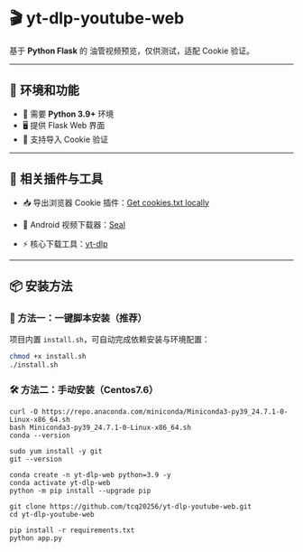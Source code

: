 # 🎬 yt-dlp-youtube-web

基于 **Python Flask** 的 油管视频预览，仅供测试，适配 Cookie 验证。  

---

## 🔑 环境和功能
- 🐍 需要 **Python 3.9+** 环境
- 🖥️ 提供 Flask Web 界面
- 🍪 支持导入 Cookie 验证


---

## 🔗 相关插件与工具

- 📥 导出浏览器 Cookie 插件：[Get cookies.txt locally](https://chromewebstore.google.com/detail/get-cookiestxt-locally/cclelndahbckbenkjhflpdbgdldlbecc)

- 📱 Android 视频下载器：[Seal](https://github.com/JunkFood02/Seal)

- ⚡ 核心下载工具：[yt-dlp](https://github.com/yt-dlp/yt-dlp)

---

## 📦 安装方法

### 🚀 方法一：一键脚本安装（推荐）

项目内置 `install.sh`，可自动完成依赖安装与环境配置：

```bash
chmod +x install.sh
./install.sh
```

### 🛠️ 方法二：手动安装（Centos7.6）

```
curl -O https://repo.anaconda.com/miniconda/Miniconda3-py39_24.7.1-0-Linux-x86_64.sh
bash Miniconda3-py39_24.7.1-0-Linux-x86_64.sh
conda --version

sudo yum install -y git
git --version

conda create -n yt-dlp-web python=3.9 -y
conda activate yt-dlp-web
python -m pip install --upgrade pip

git clone https://github.com/tcq20256/yt-dlp-youtube-web.git
cd yt-dlp-youtube-web

pip install -r requirements.txt
python app.py
```